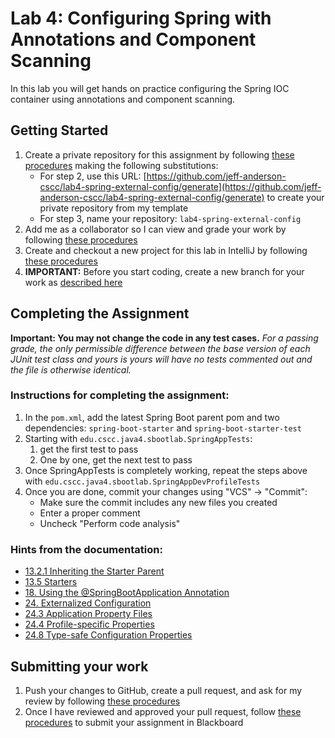# Lab 4: Configuring Spring with Annotations and Component Scanning

In this lab you will get hands on practice configuring the Spring IOC container using annotations and component scanning.

## Getting Started

1. Create a private repository for this assignment by following [these procedures](https://github.com/jeff-anderson-cscc/lab0-completing-and-submitting-assignments#create-a-private-repository-for-completing-this-assignment) making the following substitutions:
    * For step 2, use this URL: [https://github.com/jeff-anderson-cscc/lab4-spring-external-config/generate](https://github.com/jeff-anderson-cscc/lab4-spring-external-config/generate) to create your private repository from my template
    * For step 3, name your repository: ``lab4-spring-external-config``
1. Add me as a collaborator so I can view and grade your work by following [these procedures](https://github.com/jeff-anderson-cscc/lab0-completing-and-submitting-assignments#add-me-as-a-collaborator-so-i-can-view-and-grade-your-work)
1. Create and checkout a new project for this lab in IntelliJ by following [these procedures](https://github.com/jeff-anderson-cscc/lab0-completing-and-submitting-assignments#create-and-checkout-a-new-project-for-this-lab-in-intellij)
1. **IMPORTANT:** Before you start coding, create a new branch for your work as [described here](https://github.com/jeff-anderson-cscc/lab0-completing-and-submitting-assignments#important-before-you-start-coding)

## Completing the Assignment

**Important: You may not change the code in any test cases.** _For a passing grade, the only permissible difference between the base version of each JUnit test class and yours is yours will have no tests commented out and the file is otherwise identical._

### Instructions for completing the assignment:

1. In the ``pom.xml``, add the latest Spring Boot parent pom and
two dependencies: ``spring-boot-starter`` and ``spring-boot-starter-test``
1. Starting with ``edu.cscc.java4.sbootlab.SpringAppTests``:
    1. get the first test to pass
    1. One by one, get the next test to pass
1. Once SpringAppTests is completely working, repeat the steps above with ``edu.cscc.java4.sbootlab.SpringAppDevProfileTests``
1. Once you are done, commit your changes using "VCS" -> "Commit":
    * Make sure the commit includes any new files you created
    * Enter a proper comment
    * Uncheck "Perform code analysis"

### Hints from the documentation:

* [13.2.1 Inheriting the Starter Parent](https://docs.spring.io/spring-boot/docs/2.1.3.RELEASE/reference/htmlsingle/#using-boot-maven-parent-pom)
* [13.5 Starters](https://docs.spring.io/spring-boot/docs/2.1.3.RELEASE/reference/htmlsingle/#using-boot-starter)
* [18. Using the @SpringBootApplication Annotation](https://docs.spring.io/spring-boot/docs/2.1.3.RELEASE/reference/htmlsingle/#using-boot-using-springbootapplication-annotation)
* [24. Externalized Configuration](https://docs.spring.io/spring-boot/docs/2.1.3.RELEASE/reference/htmlsingle/#boot-features-external-config)
* [24.3 Application Property Files](https://docs.spring.io/spring-boot/docs/2.1.3.RELEASE/reference/htmlsingle/#boot-features-external-config-application-property-files)
* [24.4 Profile-specific Properties](https://docs.spring.io/spring-boot/docs/2.1.3.RELEASE/reference/htmlsingle/#boot-features-external-config-profile-specific-properties)
* [24.8 Type-safe Configuration Properties](https://docs.spring.io/spring-boot/docs/2.1.3.RELEASE/reference/htmlsingle/#boot-features-external-config-typesafe-configuration-properties)

## Submitting your work

1. Push your changes to GitHub, create a pull request, and ask for my review by following [these procedures](https://github.com/jeff-anderson-cscc/lab0-completing-and-submitting-assignments#push-your-changes-and-create-a-pull-request-for-grading)
1. Once I have reviewed and approved your pull request, follow [these procedures](https://github.com/jeff-anderson-cscc/lab0-completing-and-submitting-assignments#once-your-pull-request-is-reviewed-and-approved) to submit your assignment in Blackboard


